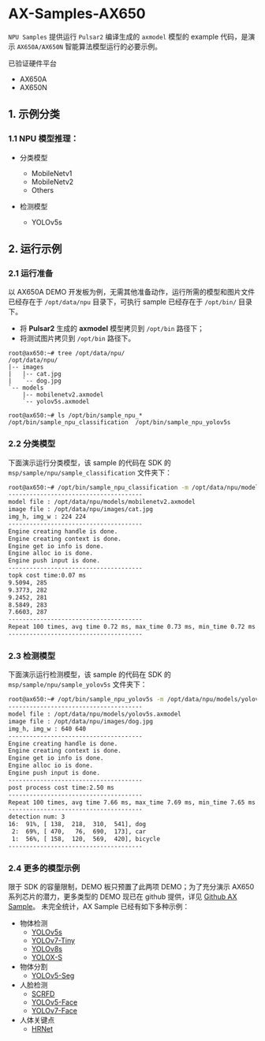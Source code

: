 # AX-Samples-AX650

`NPU Samples` 提供运行 `Pulsar2` 编译生成的 `axmodel` 模型的 example 代码，是演示 `AX650A/AX650N` 智能算法模型运行的必要示例。

已验证硬件平台

- AX650A
- AX650N

## 1. 示例分类

### 1.1 NPU 模型推理：

- 分类模型

  - MobileNetv1
  - MobileNetv2
  - Others

- 检测模型

  - YOLOv5s

## 2. 运行示例

### 2.1 运行准备

以 AX650A DEMO 开发板为例，无需其他准备动作，运行所需的模型和图片文件已经存在于 `/opt/data/npu` 目录下，可执行 sample 已经存在于 `/opt/bin/` 目录下。

- 将 **Pulsar2** 生成的 **axmodel** 模型拷贝到  `/opt/bin` 路径下；
- 将测试图片拷贝到 `/opt/bin` 路径下。

```
root@ax650:~# tree /opt/data/npu/
/opt/data/npu/
|-- images
|   |-- cat.jpg
|   `-- dog.jpg
`-- models
    |-- mobilenetv2.axmodel
    `-- yolov5s.axmodel

root@ax650:~# ls /opt/bin/sample_npu_*
/opt/bin/sample_npu_classification  /opt/bin/sample_npu_yolov5s
```

### 2.2 分类模型

下面演示运行分类模型，该 sample 的代码在 SDK 的 `msp/sample/npu/sample_classification` 文件夹下：

```bash
root@ax650:~# /opt/bin/sample_npu_classification -m /opt/data/npu/models/mobilenetv2.axmodel -i /opt/data/npu/images/cat.jpg  -r 100
--------------------------------------
model file : /opt/data/npu/models/mobilenetv2.axmodel
image file : /opt/data/npu/images/cat.jpg
img_h, img_w : 224 224
--------------------------------------
Engine creating handle is done.
Engine creating context is done.
Engine get io info is done.
Engine alloc io is done.
Engine push input is done.
--------------------------------------
topk cost time:0.07 ms
9.5094, 285
9.3773, 282
9.2452, 281
8.5849, 283
7.6603, 287
--------------------------------------
Repeat 100 times, avg time 0.72 ms, max_time 0.73 ms, min_time 0.72 ms
--------------------------------------
```

### 2.3 检测模型

下面演示运行检测模型，该 sample 的代码在 SDK 的 `msp/sample/npu/sample_yolov5s` 文件夹下：

```bash
root@ax650:~# /opt/bin/sample_npu_yolov5s -m /opt/data/npu/models/yolov5s.axmodel -i /opt/data/npu/images/dog.jpg -r 100
--------------------------------------
model file : /opt/data/npu/models/yolov5s.axmodel
image file : /opt/data/npu/images/dog.jpg
img_h, img_w : 640 640
--------------------------------------
Engine creating handle is done.
Engine creating context is done.
Engine get io info is done.
Engine alloc io is done.
Engine push input is done.
--------------------------------------
post process cost time:2.50 ms
--------------------------------------
Repeat 100 times, avg time 7.66 ms, max_time 7.69 ms, min_time 7.65 ms
--------------------------------------
detection num: 3
16:  91%, [ 138,  218,  310,  541], dog
 2:  69%, [ 470,   76,  690,  173], car
 1:  56%, [ 158,  120,  569,  420], bicycle
--------------------------------------
```

### 2.4 更多的模型示例

限于 SDK 的容量限制，DEMO 板只预置了此两项 DEMO；为了充分演示 AX650 系列芯片的潜力，更多类型的 DEMO 现已在 github 提供，详见 [Github AX Sample](https://github.com/AXERA-TECH/ax-samples.git)。
未完全统计，AX Sample 已经有如下多种示例：
- 物体检测
  - [YOLOv5s](https://github.com/AXERA-TECH/ax-samples/blob/main/examples/ax650/README.md#yolov5s)
  - [YOLOv7-Tiny](https://github.com/AXERA-TECH/ax-samples/blob/main/examples/ax650/README.md#YOLOv7-Tiny)
  - [YOLOv8s](https://github.com/AXERA-TECH/ax-samples/blob/main/examples/ax650/README.md#YOLOv8s)
  - [YOLOX-S](https://github.com/AXERA-TECH/ax-samples/blob/main/examples/ax650/README.md#YOLOX-S)
- 物体分割
  - [YOLOv5-Seg](https://github.com/AXERA-TECH/ax-samples/blob/main/examples/ax650/README.md#YOLOv5-seg)
- 人脸检测
  - [SCRFD](https://github.com/AXERA-TECH/ax-samples/blob/main/examples/ax650/README.md#Scrfd)
  - [YOLOv5-Face](https://github.com/AXERA-TECH/ax-samples/blob/main/examples/ax650/README.md#YOLOv5-Face)
  - [YOLOv7-Face](https://github.com/AXERA-TECH/ax-samples/blob/main/examples/ax650/README.md#YOLOv7-Face)
- 人体关键点
  - [HRNet](https://github.com/AXERA-TECH/ax-samples/blob/main/examples/ax650/README.md#HRNet)
